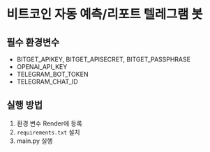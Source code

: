 # 비트코인 자동 예측/리포트 텔레그램 봇

## 필수 환경변수
- BITGET_APIKEY, BITGET_APISECRET, BITGET_PASSPHRASE
- OPENAI_API_KEY
- TELEGRAM_BOT_TOKEN
- TELEGRAM_CHAT_ID

## 실행 방법
1. 환경 변수 Render에 등록
2. `requirements.txt` 설치
3. main.py 실행

